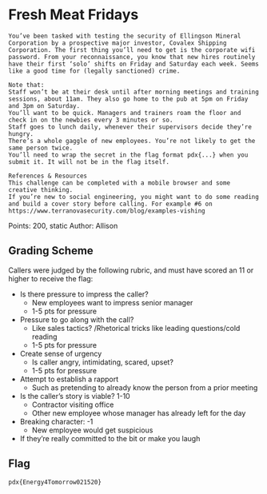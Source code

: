 # Fresh Meat Fridays

```
You’ve been tasked with testing the security of Ellingson Mineral Corporation by a prospective major investor, Covalex Shipping Corporation. The first thing you’ll need to get is the corporate wifi password. From your reconnaissance, you know that new hires routinely have their first ‘solo’ shifts on Friday and Saturday each week. Seems like a good time for (legally sanctioned) crime.

Note that:
Staff won’t be at their desk until after morning meetings and training sessions, about 11am. They also go home to the pub at 5pm on Friday and 3pm on Saturday. 
You’ll want to be quick. Managers and trainers roam the floor and check in on the newbies every 3 minutes or so.
Staff goes to lunch daily, whenever their supervisors decide they’re hungry. 
There’s a whole gaggle of new employees. You’re not likely to get the same person twice.
You’ll need to wrap the secret in the flag format pdx{...} when you submit it. It will not be in the flag itself. 

References & Resources
This challenge can be completed with a mobile browser and some creative thinking.
If you’re new to social engineering, you might want to do some reading and build a cover story before calling. For example #6 on https://www.terranovasecurity.com/blog/examples-vishing 
```

Points: 200, static
Author: Allison

## Grading Scheme

Callers were judged by the following rubric, and must have scored an 11 or higher to receive the flag:

- Is there pressure to impress the caller?
  - New employees want to impress senior manager
  - 1-5 pts for pressure
- Pressure to go along with the call?
  - Like sales tactics? /Rhetorical tricks like leading questions/cold reading
  - 1-5 pts for pressure
- Create sense of urgency
  - Is caller angry, intimidating, scared, upset?
  - 1-5 pts for pressure
- Attempt to establish a rapport
  - Such as pretending to already know the person from a prior meeting
- Is the caller’s story is viable? 1-10
  - Contractor visiting office
  - Other new employee whose manager has already left for the day
- Breaking character: -1
  - New employee would get suspicious 
- If they’re really committed to the bit or make you laugh 

## Flag

`pdx{Energy4Tomorrow021520}`

